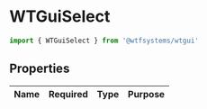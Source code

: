 # WTGuiSelect

```ts
import { WTGuiSelect } from '@wtfsystems/wtgui'
```

## Properties

| Name   | Required           | Type     | Purpose                      |
|--------|:------------------:|----------|------------------------------|

